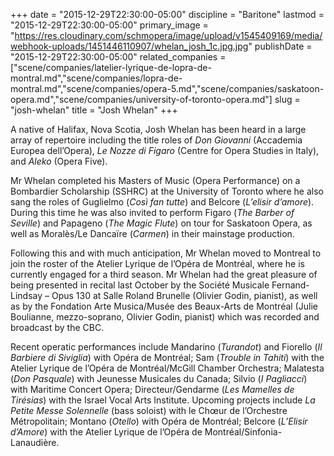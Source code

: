 +++
date = "2015-12-29T22:30:00-05:00"
discipline = "Baritone"
lastmod = "2015-12-29T22:30:00-05:00"
primary_image = "https://res.cloudinary.com/schmopera/image/upload/v1545409169/media/webhook-uploads/1451446110907/whelan_josh_1c.jpg.jpg"
publishDate = "2015-12-29T22:30:00-05:00"
related_companies = ["scene/companies/latelier-lyrique-de-lopra-de-montral.md","scene/companies/lopra-de-montral.md","scene/companies/opera-5.md","scene/companies/saskatoon-opera.md","scene/companies/university-of-toronto-opera.md"]
slug = "josh-whelan"
title = "Josh Whelan"
+++

A native of Halifax, Nova Scotia, Josh Whelan has been heard in a large array of repertoire including the title roles of *Don Giovanni* (Accademia Europea dell’Opera), *Le Nozze di Figaro* (Centre for Opera Studies in Italy), and *Aleko* (Opera Five).

Mr Whelan completed his Masters of Music (Opera Performance) on a Bombardier Scholarship (SSHRC) at the University of Toronto where he also sang the roles of Guglielmo (*Così fan tutte*) and Belcore (*L’elisir d’amore*). During this time he was also invited to perform Figaro (*The Barber of Seville*) and Papageno (*The Magic Flute*) on tour for Saskatoon Opera, as well as Moralès/Le Dancaïre (*Carmen*) in their mainstage production.

Following this and with much anticipation, Mr Whelan moved to Montreal to join the roster of the Atelier Lyrique de l’Opéra de Montréal, where he is currently engaged for a third season. Mr Whelan had the great pleasure of being presented in recital last October by the Société Musicale Fernand-Lindsay – Opus 130 at Salle Roland Brunelle (Olivier Godin, pianist), as well as by the Fondation Arte Musica/Musée des Beaux-Arts de Montréal (Julie Boulianne, mezzo-soprano, Olivier Godin, pianist) which was recorded and broadcast by the CBC. 

Recent operatic performances include Mandarino (*Turandot*) and Fiorello (*Il Barbiere di Siviglia*) with Opéra de Montréal; Sam (*Trouble in Tahiti*) with the Atelier Lyrique de l’Opéra de Montréal/McGill Chamber Orchestra; Malatesta (*Don Pasquale*) with Jeunesse Musicales du Canada; Silvio (*I Pagliacci*) with Maritime Concert Opera; Directeur/Gendarme (*Les Mamelles de Tirésias*) with the Israel Vocal Arts Institute. Upcoming projects include *La Petite Messe Solennelle* (bass soloist) with le Chœur de l’Orchestre Métropolitain; Montano (*Otello*) with Opéra de Montréal; Belcore (*L’Elisir d’Amore*) with the Atelier Lyrique de l’Opéra de Montréal/Sinfonia-Lanaudière.
